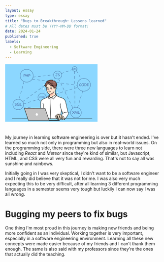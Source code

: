 ```yaml
---
layout: essay
type: essay
title: "Bugs to Breakthrough: Lessons learned"
# All dates must be YYYY-MM-DD format!
date: 2024-01-24
published: true
labels:
  - Software Engineering
  - Learning
---
```


<img width = "300px" class="rounded float-start pe-4" src="../img/software-reflection.png">

<h1></h1>

  <p>My journey in learning software engineering is over but it hasn't ended. I've learned so much not only in programming but also in real-world issues. On the programming side, there were three new languages to learn not including <i>React</i> and <i>Meteor</i> since they're kind of similar, but Javascript, HTML, and CSS were all very fun and rewarding. That's not to say all was sunshine and rainbows.</p>
  
  <p>Initially going in I was very skeptical, I didn't want to be a software engineer and I really did believe that it was not for me. I was also very much expecting this to be very difficult, after all learning 3 different programming languages in a semester seems very tough but luckily I can now say I was all wrong.</p>

<h1>Bugging my peers to fix bugs</h1>

 <p>One thing I'm most proud in this journey is making new friends and being more confident as an individual. Working together is very important, especially in a software engineering environment. Learning all these new concepts were made easier because of my friends and I can't thank them enough. The same is also said with my professors since they're the ones that actually did the teaching.  </p>

 
 

